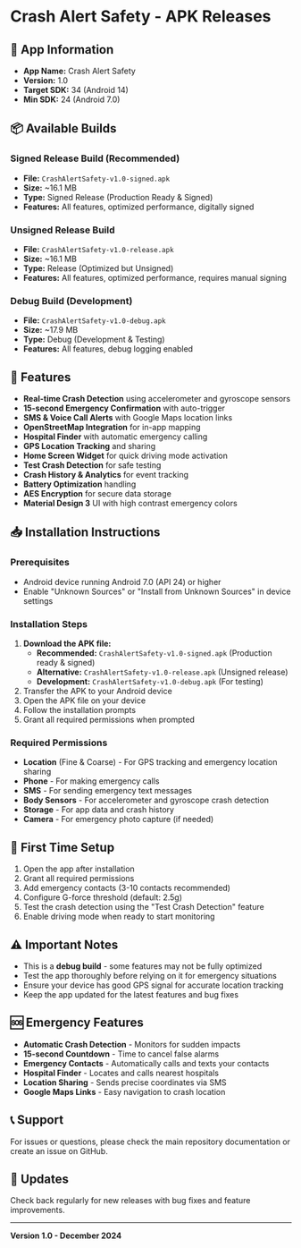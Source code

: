 # Crash Alert Safety - APK Releases

## 📱 App Information
- **App Name:** Crash Alert Safety
- **Version:** 1.0
- **Target SDK:** 34 (Android 14)
- **Min SDK:** 24 (Android 7.0)

## 📦 Available Builds

### Signed Release Build (Recommended)
- **File:** `CrashAlertSafety-v1.0-signed.apk`
- **Size:** ~16.1 MB
- **Type:** Signed Release (Production Ready & Signed)
- **Features:** All features, optimized performance, digitally signed

### Unsigned Release Build
- **File:** `CrashAlertSafety-v1.0-release.apk`
- **Size:** ~16.1 MB
- **Type:** Release (Optimized but Unsigned)
- **Features:** All features, optimized performance, requires manual signing

### Debug Build (Development)
- **File:** `CrashAlertSafety-v1.0-debug.apk`
- **Size:** ~17.9 MB
- **Type:** Debug (Development & Testing)
- **Features:** All features, debug logging enabled

## 🚀 Features
- **Real-time Crash Detection** using accelerometer and gyroscope sensors
- **15-second Emergency Confirmation** with auto-trigger
- **SMS & Voice Call Alerts** with Google Maps location links
- **OpenStreetMap Integration** for in-app mapping
- **Hospital Finder** with automatic emergency calling
- **GPS Location Tracking** and sharing
- **Home Screen Widget** for quick driving mode activation
- **Test Crash Detection** for safe testing
- **Crash History & Analytics** for event tracking
- **Battery Optimization** handling
- **AES Encryption** for secure data storage
- **Material Design 3** UI with high contrast emergency colors

## 📥 Installation Instructions

### Prerequisites
- Android device running Android 7.0 (API 24) or higher
- Enable "Unknown Sources" or "Install from Unknown Sources" in device settings

### Installation Steps
1. **Download the APK file:**
   - **Recommended:** `CrashAlertSafety-v1.0-signed.apk` (Production ready & signed)
   - **Alternative:** `CrashAlertSafety-v1.0-release.apk` (Unsigned release)
   - **Development:** `CrashAlertSafety-v1.0-debug.apk` (For testing)
2. Transfer the APK to your Android device
3. Open the APK file on your device
4. Follow the installation prompts
5. Grant all required permissions when prompted

### Required Permissions
- **Location** (Fine & Coarse) - For GPS tracking and emergency location sharing
- **Phone** - For making emergency calls
- **SMS** - For sending emergency text messages
- **Body Sensors** - For accelerometer and gyroscope crash detection
- **Storage** - For app data and crash history
- **Camera** - For emergency photo capture (if needed)

## 🔧 First Time Setup
1. Open the app after installation
2. Grant all required permissions
3. Add emergency contacts (3-10 contacts recommended)
4. Configure G-force threshold (default: 2.5g)
5. Test the crash detection using the "Test Crash Detection" feature
6. Enable driving mode when ready to start monitoring

## ⚠️ Important Notes
- This is a **debug build** - some features may not be fully optimized
- Test the app thoroughly before relying on it for emergency situations
- Ensure your device has good GPS signal for accurate location tracking
- Keep the app updated for the latest features and bug fixes

## 🆘 Emergency Features
- **Automatic Crash Detection** - Monitors for sudden impacts
- **15-second Countdown** - Time to cancel false alarms
- **Emergency Contacts** - Automatically calls and texts your contacts
- **Hospital Finder** - Locates and calls nearest hospitals
- **Location Sharing** - Sends precise coordinates via SMS
- **Google Maps Links** - Easy navigation to crash location

## 📞 Support
For issues or questions, please check the main repository documentation or create an issue on GitHub.

## 🔄 Updates
Check back regularly for new releases with bug fixes and feature improvements.

---
**Version 1.0 - December 2024**
